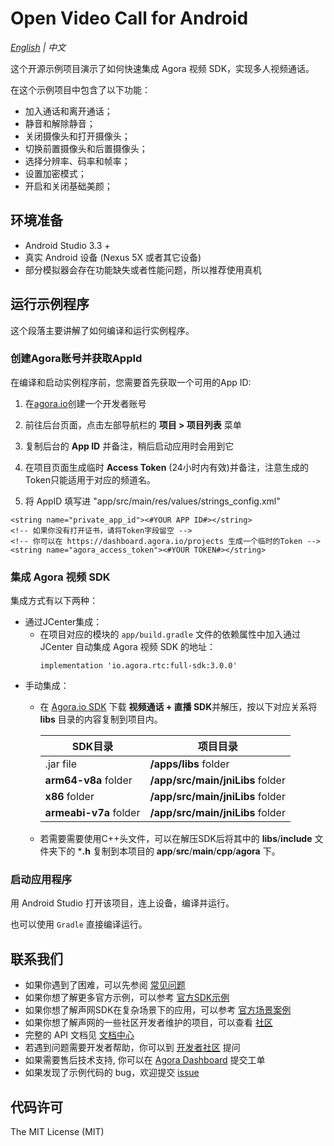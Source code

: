 # Open Video Call for Android

*[English](README.md) | 中文*

这个开源示例项目演示了如何快速集成 Agora 视频 SDK，实现多人视频通话。

在这个示例项目中包含了以下功能：

- 加入通话和离开通话；
- 静音和解除静音；
- 关闭摄像头和打开摄像头；
- 切换前置摄像头和后置摄像头；
- 选择分辨率、码率和帧率；
- 设置加密模式；
- 开启和关闭基础美颜；

## 环境准备

- Android Studio 3.3 +
- 真实 Android 设备 (Nexus 5X 或者其它设备)
- 部分模拟器会存在功能缺失或者性能问题，所以推荐使用真机

## 运行示例程序

这个段落主要讲解了如何编译和运行实例程序。

### 创建Agora账号并获取AppId

在编译和启动实例程序前，您需要首先获取一个可用的App ID:
1. 在[agora.io](https://dashboard.agora.io/signin/)创建一个开发者账号
2. 前往后台页面，点击左部导航栏的 **项目 > 项目列表** 菜单
3. 复制后台的 **App ID** 并备注，稍后启动应用时会用到它
4. 在项目页面生成临时 **Access Token** (24小时内有效)并备注，注意生成的Token只能适用于对应的频道名。

5. 将 AppID 填写进 "app/src/main/res/values/strings_config.xml"
```
<string name="private_app_id"><#YOUR APP ID#></string>
<!-- 如果你没有打开证书，请将Token字段留空 -->
<!-- 你可以在 https://dashboard.agora.io/projects 生成一个临时的Token -->
<string name="agora_access_token"><#YOUR TOKEN#></string>
```

### 集成 Agora 视频 SDK

集成方式有以下两种：
  - 通过JCenter集成：
    - 在项目对应的模块的 `app/build.gradle` 文件的依赖属性中加入通过 JCenter 自动集成 Agora 视频 SDK 的地址：
      ```
      implementation 'io.agora.rtc:full-sdk:3.0.0'
      ```
  - 手动集成：
    - 在 [Agora.io SDK](https://www.agora.io/cn/download/) 下载 **视频通话 + 直播 SDK**并解压，按以下对应关系将 **libs** 目录的内容复制到项目内。
      
      SDK目录|项目目录
      ---|---
      .jar file|**/apps/libs** folder
      **arm64-v8a** folder|**/app/src/main/jniLibs** folder
      **x86** folder|**/app/src/main/jniLibs** folder
      **armeabi-v7a** folder|**/app/src/main/jniLibs** folder
    - 若需要需要使用C++头文件，可以在解压SDK后将其中的 **libs**/**include** 文件夹下的 ***.h** 复制到本项目的 **app**/**src**/**main**/**cpp**/**agora** 下。


### 启动应用程序

用 Android Studio 打开该项目，连上设备，编译并运行。

也可以使用 `Gradle` 直接编译运行。


## 联系我们

- 如果你遇到了困难，可以先参阅 [常见问题](https://docs.agora.io/cn/faq)
- 如果你想了解更多官方示例，可以参考 [官方SDK示例](https://github.com/AgoraIO)
- 如果你想了解声网SDK在复杂场景下的应用，可以参考 [官方场景案例](https://github.com/AgoraIO-usecase)
- 如果你想了解声网的一些社区开发者维护的项目，可以查看 [社区](https://github.com/AgoraIO-Community)
- 完整的 API 文档见 [文档中心](https://docs.agora.io/cn/)
- 若遇到问题需要开发者帮助，你可以到 [开发者社区](https://rtcdeveloper.com/) 提问
- 如果需要售后技术支持, 你可以在 [Agora Dashboard](https://dashboard.agora.io) 提交工单
- 如果发现了示例代码的 bug，欢迎提交 [issue](https://github.com/AgoraIO/Basic-Video-Call/issues)

## 代码许可

The MIT License (MIT)
